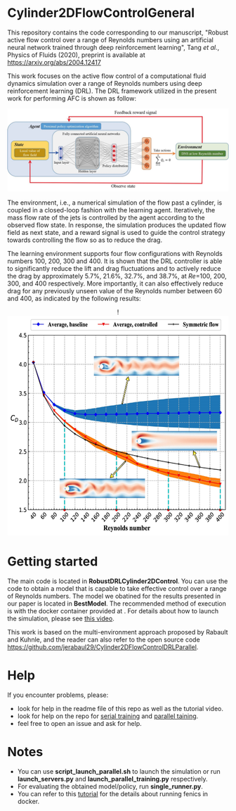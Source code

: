 # Cylinder2DFlowControlGeneral

This repository contains the code corresponding to our manuscript, "Robust
active flow control over a range of Reynolds numbers using an artificial neural
network trained through deep reinforcement learning", Tang *et al.*, Physics of
Fluids (2020), preprint is available at https://arxiv.org/abs/2004.12417

This work focuses on the active flow control of a computational fluid dynamics
simulation over a range of Reynolds numbers using deep reinforcement learning
(DRL). The DRL framework utilized in the present work for performing AFC is
shown as follow:

![DRL framework](./figure/DRLFramework.jpg)

The environment, i.e., a numerical simulation of the flow past a cylinder, is
coupled in a closed-loop fashion with the learning agent. Iteratively, the mass
flow rate of the jets is controlled by the agent according to the observed flow
state. In response, the simulation produces the updated flow field as next
state, and a reward signal is used to guide the control strategy towards
controlling the flow so as to reduce the drag. 

The learning environment supports four flow configurations with Reynolds numbers
100, 200, 300 and 400. It is shown that the DRL controller is able to
significantly reduce the lift and drag fluctuations and to actively reduce the
drag by approximately 5.7%, 21.6%, 32.7%, and 38.7%, at *Re*=100, 200, 300, and
400 respectively. More importantly, it can also effectively reduce drag for any
previously unseen value of the Reynolds number between 60 and 400, as indicated
by the following results:

<center>!<img src="./figure/RobustControl.jpg" width="600px" height="500px"/></center>

# Getting started

The main code is located in **RobustDRLCylinder2DControl**. You can use the code
to obtain a model that is capable to take effective control over a range of
Reynolds numbers. The model we obatined for the results presented in our paper
is located in **BestModel**. The recommended method of execution is with the
docker container provided at . For details about how to launch the simulation,
please see [this video](https://asciinema.org/a/326357).

This work is based on the multi-environment approach proposed by Rabault and
Kuhnle, and the reader can also refer to the open source code
https://github.com/jerabaul29/Cylinder2DFlowControlDRLParallel.

# Help

If you encounter problems, please:

- look for help in the readme file of this repo as well as the tutorial video.
- look for help on the repo for [serial
  training](https://github.com/jerabaul29/Cylinder2DFlowControlDRL) and
  [parallel
  taining](https://github.com/jerabaul29/Cylinder2DFlowControlDRLParallel).
- feel free to open an issue and ask for help.

# Notes
- You can use **script_launch_parallel.sh** to launch the simulation or run
  **launch_servers.py** and **launch_parallel_training.py** respectively.
- For evaluating the obtained model/policy, run **single_runner.py**.
- You can refer to this [tutorial](https://fenics-containers.readthedocs.io/en/latest/introduction.html#running-fenics-in-docker)
  for the details about running fenics in docker.